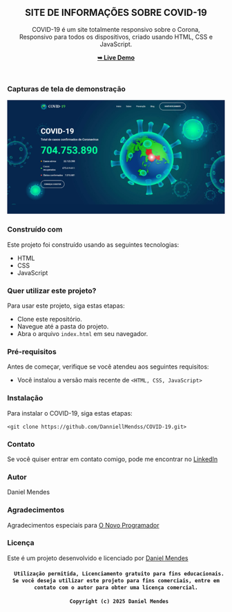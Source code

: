<div align="center">

  <h2 align="center">SITE DE INFORMAÇÕES SOBRE COVID-19</h2>

 COVID-19 é um site totalmente responsivo sobre o Corona, <br />Responsivo para todos os dispositivos, criado usando HTML, CSS e JavaScript.

  <a href="https://"><strong>➥ Live Demo</strong></a>
</div>

<br />

### Capturas de tela de demonstração

![COVID-19 Desktop Demo](./COVID-19.jpeg "Desktop Demo")

### Construído com
Este projeto foi construído usando as seguintes tecnologias:
* HTML
* CSS
* JavaScript

### Quer utilizar este projeto?
Para usar este projeto, siga estas etapas:
* Clone este repositório.
* Navegue até a pasta do projeto.
* Abra o arquivo `index.html` em seu navegador.

### Pré-requisitos
Antes de começar, verifique se você atendeu aos seguintes requisitos:
* Você instalou a versão mais recente de `<HTML, CSS, JavaScript>`

### Instalação
Para instalar o COVID-19, siga estas etapas:
```
<git clone https://github.com/DanniellMendss/COVID-19.git>
```

### Contato
Se você quiser entrar em contato comigo, pode me encontrar no [LinkedIn](https://www.linkedin.com/in/daniel-mendes-dev/)
### Autor

Daniel Mendes 

### Agradecimentos
Agradecimentos especiais para [O Novo Programador](https://onovoprogramador.com/)



### Licença

Este é um projeto desenvolvido e licenciado por [Daniel Mendes](https://github.com/DanniellMendss)
<br />

<h4 align="center">

  ```
    Utilização permitida, Licenciamento gratuito para fins educacionais. Se você deseja utilizar este projeto para fins comerciais, entre em contato com o autor para obter uma licença comercial.

    Copyright (c) 2025 Daniel Mendes
  ```
</h4>
